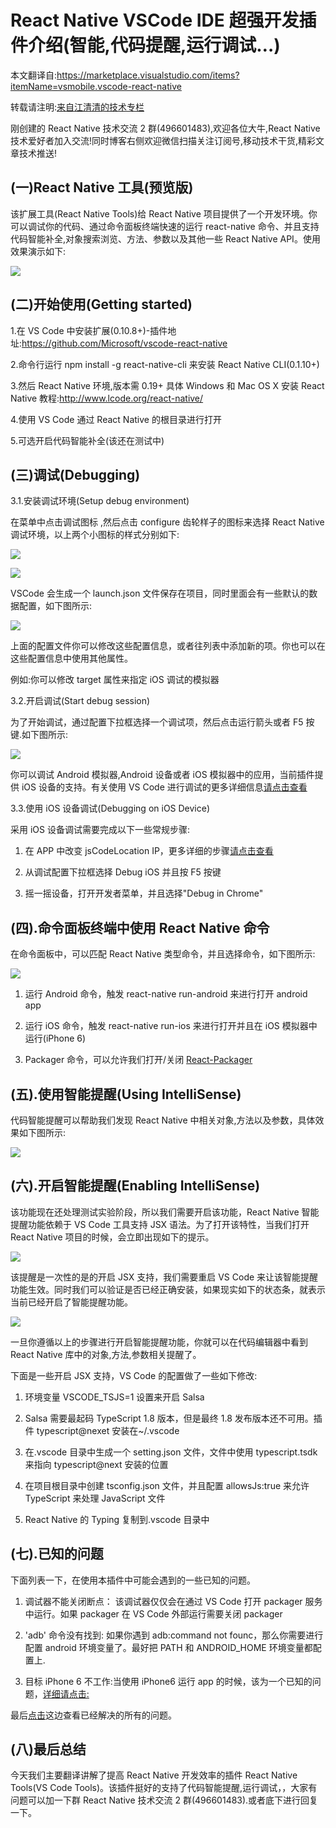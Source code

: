 # React Native VSCode IDE 超强开发插件介绍(智能,代码提醒,运行调试…)

本文翻译自:https://marketplace.visualstudio.com/items?itemName=vsmobile.vscode-react-native

转载请注明:[来自江清清的技术专栏](http://www.lcode.org/)

刚创建的 React Native 技术交流 2 群(496601483),欢迎各位大牛,React Native 技术爱好者加入交流!同时博客右侧欢迎微信扫描关注订阅号,移动技术干货,精彩文章技术推送!

## (一)React Native 工具(预览版)

该扩展工具(React Native Tools)给 React Native 项目提供了一个开发环境。你可以调试你的代码、通过命令面板终端快速的运行 react-native 命令、并且支持代码智能补全,对象搜索浏览、方法、参数以及其他一些 React Native  API。使用效果演示如下:

![](images/1.gif)

## (二)开始使用(Getting started)

1.在 VS Code 中安装扩展(0.10.8+)-插件地址:https://github.com/Microsoft/vscode-react-native

2.命令行运行 npm install -g react-native-cli 来安装 React Native CLI(0.1.10+)

3.然后 React Native 环境,版本需 0.19+  具体 Windows 和 Mac OS X 安装 React Native 教程:http://www.lcode.org/react-native/

4.使用 VS Code 通过 React Native 的根目录进行打开

5.可选开启代码智能补全(该还在测试中)

## (三)调试(Debugging)

3.1.安装调试环境(Setup debug environment)

在菜单中点击调试图标 ,然后点击 configure 齿轮样子的图标来选择 React Native 调试环境，以上两个小图标的样式分别如下:

![](images/23.png)

![](images/24.png)

VSCode 会生成一个 launch.json 文件保存在项目，同时里面会有一些默认的数据配置，如下图所示:

![](images/25.png)

上面的配置文件你可以修改这些配置信息，或者往列表中添加新的项。你也可以在这些配置信息中使用其他属性。

例如:你可以修改 target 属性来指定 iOS 调试的模拟器

3.2.开启调试(Start debug session)

为了开始调试，通过配置下拉框选择一个调试项，然后点击运行箭头或者 F5 按键.如下图所示:

![](images/26.png)

你可以调试 Android 模拟器,Android 设备或者 iOS 模拟器中的应用，当前插件提供 iOS 设备的支持。有关使用 VS Code 进行调试的更多详细信息[请点击查看](https://code.visualstudio.com/docs/editor/debugging)

3.3.使用 iOS 设备调试(Debugging on iOS Device)

采用 iOS 设备调试需要完成以下一些常规步骤:

1. 在 APP 中改变 jsCodeLocation IP，更多详细的步骤[请点击查看](https://facebook.github.io/react-native/docs/running-on-device-ios.html#accessing-development-server-from-device)

2. 从调试配置下拉框选择 Debug iOS 并且按 F5 按键

3. 摇一摇设备，打开开发者菜单，并且选择"Debug in Chrome"

## (四).命令面板终端中使用 React Native 命令

在命令面板中，可以匹配 React Native 类型命令，并且选择命令，如下图所示:

![](images/27.png)

1. 运行 Android 命令，触发 react-native run-android 来进行打开 android app

2. 运行 iOS 命令，触发 react-native run-ios 来进行打开并且在 iOS 模拟器中运行(iPhone 6)

3. Packager 命令，可以允许我们打开/关闭 [React-Packager](https://github.com/facebook/react-native/tree/master/packager)

## (五).使用智能提醒(Using IntelliSense)

代码智能提醒可以帮助我们发现 React Native 中相关对象,方法以及参数，具体效果如下图所示:

![](images/28.png)

## (六).开启智能提醒(Enabling IntelliSense)

该功能现在还处理测试实验阶段，所以我们需要开启该功能，React Native 智能提醒功能依赖于 VS Code 工具支持 JSX 语法。为了打开该特性，当我们打开 React Native 项目的时候，会立即出现如下的提示。

![](images/29.png)

该提醒是一次性的是的开启 JSX 支持，我们需要重启 VS Code 来让该智能提醒功能生效。同时我们可以验证是否已经正确安装，如果现实如下的状态条，就表示当前已经开启了智能提醒功能。

![](images/30.png)

一旦你遵循以上的步骤进行开启智能提醒功能，你就可以在代码编辑器中看到 React Native 库中的对象,方法,参数相关提醒了。

下面是一些开启 JSX 支持，VS Code 的配置做了一些如下修改:

1. 环境变量 VSCODE_TSJS=1 设置来开启 Salsa

2. Salsa 需要最起码 TypeScript 1.8 版本，但是最终 1.8 发布版本还不可用。插件 typescript@nexet 安装在~/.vscode

3. 在.vscode 目录中生成一个 setting.json 文件，文件中使用 typescript.tsdk 来指向 typescript@next 安装的位置

4. 在项目根目录中创建 tsconfig.json 文件，并且配置 allowsJs:true 来允许 TypeScript 来处理 JavaScript 文件

5. React Native 的 Typing 复制到.vscode 目录中

## (七).已知的问题

下面列表一下，在使用本插件中可能会遇到的一些已知的问题。

1. 调试器不能关闭断点：  该调试器仅仅会在通过 VS Code 打开 packager 服务中运行。如果 packager 在 VS Code 外部运行需要关闭 packager

2. 'adb' 命令没有找到: 如果你遇到 adb:command not founc，那么你需要进行配置 android 环境变量了。最好把 PATH 和 ANDROID_HOME 环境变量都配置上.

3. 目标 iPhone 6 不工作:当使用 iPhone6 运行 app 的时候，该为一个已知的问题，[详细请点击:](https://github.com/facebook/react-native/issues/5850)

最后[点击](https://github.com/Microsoft/vscode-react-native/issues?q=is%3Aopen+is%3Aissue+label%3Apreview-known-issues)这边查看已经解决的所有的问题。

## (八)最后总结

今天我们主要翻译讲解了提高 React Native 开发效率的插件 React Native Tools(VS Code Tools)。该插件挺好的支持了代码智能提醒,运行调试，，大家有问题可以加一下群 React Native 技术交流 2 群(496601483).或者底下进行回复一下。